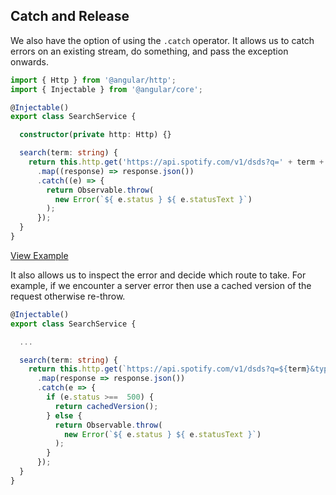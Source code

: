 ## Catch and Release

We also have the option of using the `.catch` operator. It allows us to catch errors on an existing stream, do something, and pass the exception onwards.

```ts
import { Http } from '@angular/http';
import { Injectable } from '@angular/core';

@Injectable()
export class SearchService {

  constructor(private http: Http) {}

  search(term: string) {
    return this.http.get('https://api.spotify.com/v1/dsds?q=' + term + '&type=artist')
      .map((response) => response.json())
      .catch((e) => {
        return Observable.throw(
          new Error(`${ e.status } ${ e.statusText }`)
        );
      });
  }
}
```

[View Example](http://plnkr.co/edit/3lCaeI?p=preview)

It also allows us to inspect the error and decide which route to take. For example, if we encounter a server error then use a cached version of the request otherwise re-throw.

```ts
@Injectable()
export class SearchService {

  ...

  search(term: string) {
    return this.http.get(`https://api.spotify.com/v1/dsds?q=${term}&type=artist`)
      .map(response => response.json())
      .catch(e => {
        if (e.status >==  500) {
          return cachedVersion();
        } else {
          return Observable.throw(
            new Error(`${ e.status } ${ e.statusText }`)
          );
        }
      });
  }
}
```
